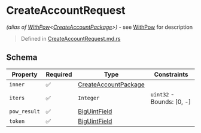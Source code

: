 # CreateAccountRequest
*(alias of [WithPow](../../../pow/WithPow.md)\<[CreateAccountPackage](../../../routes/native/create_account/CreateAccountPackage.md)\>)* - see [WithPow](../../../pow/WithPow.md) for description
> Defined in [CreateAccountRequest.md.rs](../../../routes/native/create_account/../../interface/src/interface/routes/native/create_account)

## Schema

| Property | Required | Type | Constraints |
| --- | --- | --- | --- |
| `inner` | ✅ | [CreateAccountPackage](../../../routes/native/create_account/CreateAccountPackage.md) |     | 
| `iters` | ✅ | `Integer` | `uint32` - Bounds: [0, -] | 
| `pow_result` | ✅ | [BigUintField](../../../fields/big_uint/BigUintField.md) |     | 
| `token` | ✅ | [BigUintField](../../../fields/big_uint/BigUintField.md) |     | 


